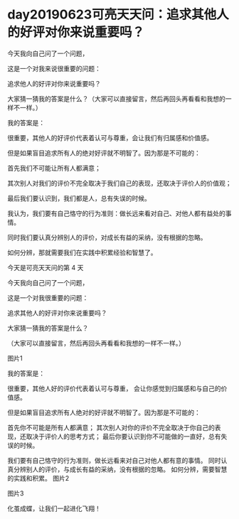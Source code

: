 # day20190623可亮天天问：追求其他人的好评对你来说重要吗？

今天我向自己问了一个问题，

这是一个对我来说很重要的问题：


追求他人的好评对你来说重要吗？


大家猜一猜我的答案是什么？（大家可以直接留言，然后再回头再看看和我想的一样不一样。）


我的答案是：


很重要，其他人的好评价代表着认可与尊重，会让我们有归属感和价值感。


但是如果盲目追求所有人的绝对好评就不明智了。因为那是不可能的：

首先我们不可能让所有人都满意；

其次别人对我们的评价不完全取决于我们自己的表现，还取决于评价人的价值观；

最后我们要认识到，我们都是人，总有失误的时候。



我认为，我们要有自己恪守的行为准则：做长远来看对自己、对他人都有益处的事情。

同时我们要认真分辨别人的评价，对成长有益的采纳，没有根据的忽略。

如何分辨，那就需要我们在实践中积累经验和智慧了。



今天是可亮天天问的第 4 天

今天我向自己问了一个问题，

这是一个对我很重要的问题：

追求其他人的好评对你来说重要吗？

大家猜一猜我的答案是什么？

（大家可以直接留言，然后再回头再看看和我想的一样不一样。）

图片1

我的答案是：

很重要，其他人好的评价代表着认可与尊重，
会让你感觉到归属感和与自己的价值感。

但是如果盲目追求所有人绝对的好评就不明智了。因为那是不可能的：

首先你不可能是所有人都满意；
其次别人对你的评价不完全取决于你自己的表现，还取决于评价人的思考方式；
最后你要认识到你不可能做的一直好，总有失误的时候。

我们要有自己恪守的行为准则，做长远看来对自己对他人都有意的事情。
同时认真分辨别人的评价，与成长有益的采纳，没有根据的忽略。
如何分辨，需要智慧的实践和积累。
图片2


图片3

化茧成蝶，让我们一起进化飞翔！

